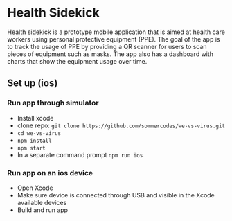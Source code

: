 # Health Sidekick

Health sidekick is a prototype mobile application that is aimed at health care workers using personal protective equipment (PPE). The goal of the app is to track the usage of PPE by providing a QR scanner for users to scan pieces of equipment such as masks. The app also has a dashboard with charts that show the equipment usage over time.

## Set up (ios)

### Run app through simulator
- Install xcode
- clone repo: `git clone https://github.com/sommercodes/we-vs-virus.git`
- `cd we-vs-virus`
- `npm install`
- `npm start`
- In a separate command prompt `npm run ios`

### Run app on an ios device
- Open Xcode
- Make sure device is connected through USB and visible in the Xcode available devices
- Build and run app
